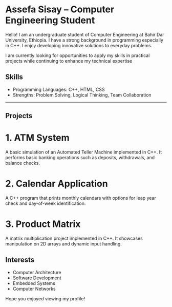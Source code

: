 # Assefa Sisay – Computer Engineering Student

Hello! I am an undergraduate student of Computer Engineering at Bahir Dar University, Ethiopia. I have a strong background in programming especially in C++. I enjoy developing innovative solutions to everyday problems.

I am currently looking for opportunities to apply my skills in practical projects while continuing to enhance my technical expertise

## Skills

- Programming Languages: C++, HTML, CSS
- Strengths: Problem Solving, Logical Thinking, Team Collaboration

---

## Projects
# 1. ATM System
A basic simulation of an Automated Teller Machine implemented in C++. It performs basic banking operations such as deposits, withdrawals, and balance checks.

# 2. Calendar Application
A C++ program that prints monthly calendars with options for leap year check and day-of-week identification.

# 3. Product Matrix
A matrix multiplication project implemented in C++. It showcases manipulation on 2D arrays and dynamic input handling.

## Interests

- Computer Architecture
- Software Development
- Embedded Systems
- Computer Networks



Hope you enjoyed viewing my profile!
